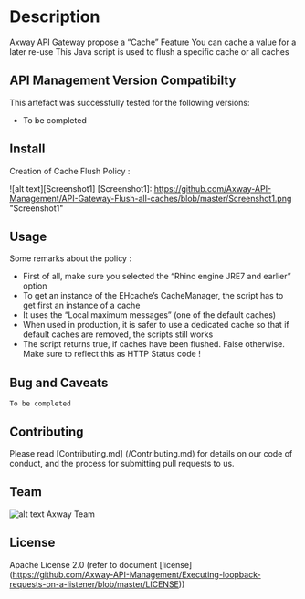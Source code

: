 # Description
Axway API Gateway propose a “Cache” Feature
You can cache a value for a later re-use
This Java script is used to flush a specific cache or all caches


## API Management Version Compatibilty
This artefact was successfully tested for the following versions:
- To be completed


## Install

Creation of Cache Flush Policy :

![alt text][Screenshot1]
[Screenshot1]: https://github.com/Axway-API-Management/API-Gateway-Flush-all-caches/blob/master/Screenshot1.png  "Screenshot1"   


## Usage

Some remarks about the policy : 
- First of all, make sure you selected the “Rhino engine JRE7 and earlier” option
- To get an instance of the EHcache’s CacheManager, the script has to get first an instance of a cache
- It uses the “Local maximum messages” (one of the default caches) 
- When used in production, it is safer to use a dedicated cache so that if default caches are removed, the scripts still works
- The script returns true, if caches have been flushed. False otherwise. Make sure to reflect this as HTTP Status code ! 
   

## Bug and Caveats

```
To be completed
```

## Contributing

Please read [Contributing.md] (/Contributing.md) for details on our code of conduct, and the process for submitting pull requests to us.

## Team

![alt text][Axwaylogo] Axway Team

[Axwaylogo]: https://github.com/Axway-API-Management/Common/blob/master/img/AxwayLogoSmall.png  "Axway logo"


## License
Apache License 2.0 (refer to document [license] (https://github.com/Axway-API-Management/Executing-loopback-requests-on-a-listener/blob/master/LICENSE))

